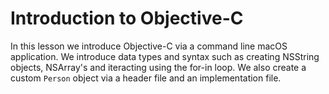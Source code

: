 # Introduction to Objective-C 

In this lesson we introduce Objective-C via a command line macOS application. We introduce data types and syntax such as creating NSString objects, NSArray's and iteracting using the for-in loop. We also create a custom `Person` object via a header file and an implementation file. 
